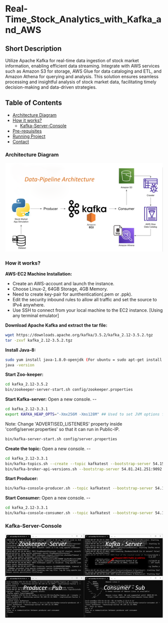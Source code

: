 # Real-Time_Stock_Analytics_with_Kafka_and_AWS

## Short Description
Utilize Apache Kafka for real-time data ingestion of stock market information, enabling efficient data streaming. Integrate with AWS services such as Amazon S3 for storage, AWS Glue for data cataloging and ETL, and Amazon Athena for querying and analysis. This solution ensures seamless processing and insightful analysis of stock market data, facilitating timely decision-making and data-driven strategies.

## Table of Contents
- [Architecture Diagram](#architecture-diagram)
- [How it works?](#how-it-works)
    - [Kafka-Server-Console](#kafka-server-console)
- [Pre-requisites](#pre-requisites)
- [Running Project](#running-project)
- [Contact](#contact)

### Architecture Diagram
![Architecture](./images/Stock_Market_Architecture.png)

### How it works?
**AWS-EC2 Machine Installation:**
- Create an AWS-account and launch the instance.
- Choose Linux-2, 64GB Storage, 4GB Memory.
- Need to create key-pair for aunthentication(.pem or .ppk).
- Edit the security inbound rules to allow all traffic and set the source to IPv4 anywhere.
- Use SSH to connect from your local machine to the EC2 instance. [Using any terminal emulator]

**Download Apache Kafka and extract the tar file:**
```bash
wget https://downloads.apache.org/kafka/3.5.2/kafka_2.12-3.5.2.tgz
tar -zxvf kafka_2.12-3.5.2.tgz
```

**Install Java-8:**
```bash
sudo yum install java-1.8.0-openjdk (For ubuntu = sudo apt-get install openjdk-8-jre)
java -version
```

**Start Zoo-keeper:**
```bash
cd kafka_2.12-3.5.2
bin/zookeeper-server-start.sh config/zookeeper.properties
```

**Start Kafka-server:**
Open a new console. --
```bash
cd kafka_2.12-3.3.1
export KAFKA_HEAP_OPTS="-Xmx256M -Xms128M" ## Used to set JVM options for Kafka's heap memory.
```
Note: Change 'ADVERTISED_LISTENERS' property inside 'config/server.properties' so that it can run in Public-IP.
```bash
bin/kafka-server-start.sh config/server.properties
```

**Create the topic:**
Open a new console. --
```bash
cd kafka_2.12-3.3.1
bin/kafka-topics.sh --create --topic kafkatest --bootstrap-server 54.159.21.31:9092 --replication-factor 1 --partitions 1
bin/kafka-broker-api-versions.sh --bootstrap-server 54.81.241.251:9092 # (optional)
```

**Start Producer:**
```bash
bin/kafka-console-producer.sh --topic kafkatest --bootstrap-server 54.159.21.31:9092
```

**Start Consumer:**
Open a new console. --
```bash
cd kafka_2.12-3.3.1
bin/kafka-console-consumer.sh --topic kafkatest --bootstrap-server 54.159.21.31:9092
```

### Kafka-Server-Console
![Kafka-Server-Console](./images/Kafka_Server_Console.png)